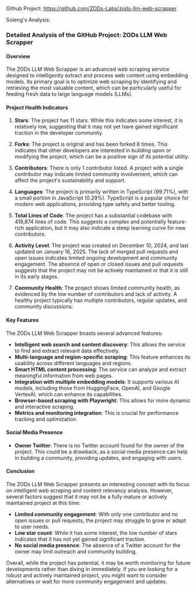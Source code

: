 Github Project: https://github.com/ZODs-Labs/zods-llm-web-scrapper

Soleng's Analysis:

### Detailed Analysis of the GitHub Project: ZODs LLM Web Scrapper

#### Overview
The ZODs LLM Web Scrapper is an advanced web scraping service designed to intelligently extract and process web content using embedding models. Its primary goal is to optimize web scraping by identifying and retrieving the most valuable content, which can be particularly useful for feeding fresh data to large language models (LLMs).

#### Project Health Indicators
1. **Stars**: The project has 11 stars. While this indicates some interest, it is relatively low, suggesting that it may not yet have gained significant traction in the developer community.
   
2. **Forks**: The project is original and has been forked 8 times. This indicates that other developers are interested in building upon or modifying the project, which can be a positive sign of its potential utility.

3. **Contributors**: There is only 1 contributor listed. A project with a single contributor may indicate limited community involvement, which can affect the project's sustainability and support.

4. **Languages**: The project is primarily written in TypeScript (99.71%), with a small portion in JavaScript (0.29%). TypeScript is a popular choice for modern web applications, providing type safety and better tooling.

5. **Total Lines of Code**: The project has a substantial codebase with 418,874 lines of code. This suggests a complex and potentially feature-rich application, but it may also indicate a steep learning curve for new contributors.

6. **Activity Level**: The project was created on December 10, 2024, and last updated on January 16, 2025. The lack of merged pull requests and open issues indicates limited ongoing development and community engagement. The absence of open or closed issues and pull requests suggests that the project may not be actively maintained or that it is still in its early stages.

7. **Community Health**: The project shows limited community health, as evidenced by the low number of contributors and lack of activity. A healthy project typically has multiple contributors, regular updates, and community discussions.

#### Key Features
The ZODs LLM Web Scrapper boasts several advanced features:
- **Intelligent web search and content discovery**: This allows the service to find and extract relevant data effectively.
- **Multi-language and region-specific scraping**: This feature enhances its usability across different languages and regions.
- **Smart HTML content processing**: The service can analyze and extract meaningful information from web pages.
- **Integration with multiple embedding models**: It supports various AI models, including those from HuggingFace, OpenAI, and Google VertexAI, which can enhance its capabilities.
- **Browser-based scraping with Playwright**: This allows for more dynamic and interactive scraping.
- **Metrics and monitoring integration**: This is crucial for performance tracking and optimization.

#### Social Media Presence
- **Owner Twitter**: There is no Twitter account found for the owner of the project. This could be a drawback, as a social media presence can help in building a community, providing updates, and engaging with users.

#### Conclusion
The ZODs LLM Web Scrapper presents an interesting concept with its focus on intelligent web scraping and content relevancy analysis. However, several factors suggest that it may not be a fully mature or actively maintained project at this time:

- **Limited community engagement**: With only one contributor and no open issues or pull requests, the project may struggle to grow or adapt to user needs.
- **Low star count**: While it has some interest, the low number of stars indicates that it has not yet gained significant traction.
- **No social media presence**: The absence of a Twitter account for the owner may limit outreach and community building.

Overall, while the project has potential, it may be worth monitoring for future developments rather than diving in immediately. If you are looking for a robust and actively maintained project, you might want to consider alternatives or wait for more community engagement and updates.
